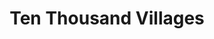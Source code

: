 ---
title: "Ten Thousand Villages"
url: /burlington/ten-thousand-villages/
shop: interior decoration
---